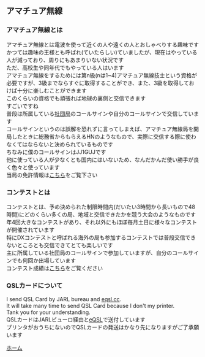## アマチュア無線
### アマチュア無線とは
アマチュア無線とは電波を使って近くの人や遠くの人とおしゃべりする趣味です  
かつては趣味の王様とも呼ばれ(ていたらしい)ていましたが、現在はやっている人が減っており、周りにもあまりいない状況です  
ただ、高校生や同年代でもやっている人はいます  
アマチュア無線をするためには第n級\(nは1~4\)アマチュア無線技士という資格が必要ですが、3級までならすぐに取得することができ、また、3級を取得しておけば十分に楽しむことができます  
このくらいの資格でも頑張れば地球の裏側と交信できます  
すごいですね  
普段は所属している[社団局](http://jr1ztt.net/)のコールサインや自分のコールサインで交信しています  
コールサインというのは誤解を恐れずに言ってしまえば、アマチュア無線局を開局したときに総務省からもらえるHNのようなもので、実際に交信する際に使わなくてはならないと決められているものです    
ちなみに僕のコールサインはJJ1GUJです  
他に使っている人が少なくとも国内にはいないため、なんだかんだ使い勝手が良く色々と使っています  
当局の免許情報は[こちら](https://www.tele.soumu.go.jp/musen/SearchServlet?pageID=4&IT=A&DFCD=0004017928&DD=1&styleNumber=50)をご覧下さい  
### コンテストとは
コンテストとは、予め決められた制限時間内(だいたい3時間から長いもので48時間)にどのくらい多くの局、地域と交信できたかを競う大会のようなものです  
年4回大きなコンテストがあり、それ以外にもほぼ毎月土日に様々なコンテストが開催されています  
特にDXコンテストと呼ばれる海外の局も参加するコンテストでは普段交信できないところとも交信できてとても楽しいです  
主に所属している社団局のコールサインで参加していますが、自分のコールサインでも何回か出場しています  
コンテスト成績は[こちら](https://jj1guj.github.io/hamradio/contests)をご覧ください

### QSLカードについて
I send QSL Card by JARL bureau and [eqsl.cc](eqsl.cc).  
It will take many time to send QSL Card because I don't my printer.  
Tank you for your understanding.  
QSLカードはJARLビューロ経由と[eQSL](eqsl.cc)で送付しています  
プリンタがおうちにないのでQSLカードの発送はかなり先になりますがご了承願います  
[](また、eQSLについても最近見れていないため、返送が遅くなります(基本的に送ってくださった局にはログを確認し、返送予定です))  

 [ホーム](https://jj1guj.github.io)
